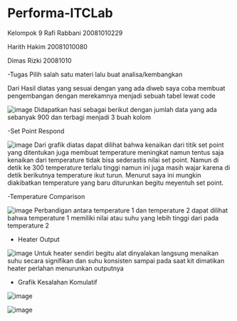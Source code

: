 # Performa-ITCLab

Kelompok 9
Rafi Rabbani 20081010229

Harith Hakim 20081010080

Dimas Rizki 20081010

-Tugas
Pilih salah satu materi lalu buat analisa/kembangkan 

Dari Hasil diatas yang sesuai dengan yang ada diweb saya coba membuat pengembangan dengan merekamnya menjadi sebuah tabel lewat code

![image](https://github.com/Raaffii/Performa-ITCLab/assets/95669005/b4bbeb80-6cab-4a9c-83c2-8159b690209c)
Didapatkan hasi sebagai berikut dengan jumlah data yang ada sebanyak 900 dan terbagi menjadi 3 buah kolom

-Set Point Respond

![image](https://github.com/Raaffii/Performa-ITCLab/assets/95669005/b40f93b2-6a9f-4807-a93d-92f19e050bc5)
Dari grafik diatas dapat dilihat bahwa kenaikan dari titik set point yang ditentukan juga membuat temperature meningkat namun tentus saja kenaikan dari temperature tidak bisa sederastis nilai set point. Namun di detik ke 300 temperature terlalu tinggi namun ini juga masih wajar karena di detik berikutnya temperature ikut turun.
 Menurut saya ini mungkin diakibatkan temperature yang baru diturunkan begitu meyentuh set point.

-Temperature Comparison

![image](https://github.com/Raaffii/Performa-ITCLab/assets/95669005/954de8f7-c151-403b-a2a1-321d08bfad5b)
Perbandigan antara temperature 1 dan temperature 2 dapat dilihat bahwa temperature 1 memiliki nilai atau suhu yang lebih tinggi dari pada temperature 2

- Heater Output

![image](https://github.com/Raaffii/Performa-ITCLab/assets/95669005/7394f037-dff1-4031-9286-261c9fee8d23)
Untuk heater sendiri begitu alat dinyalakan langsung menaikan suhu secara signifikan dan suhu konsisten sampai pada saat kit dimatikan heater perlahan menurunkan outputnya

- Grafik Kesalahan Komulatif

![image](https://github.com/Raaffii/Performa-ITCLab/assets/95669005/4a8e959b-c504-4bab-b259-55fed013b21b)

![image](https://github.com/Raaffii/Performa-ITCLab/assets/95669005/0eb3ac85-ec7d-4f89-a8ab-313dbb36beb7)
